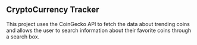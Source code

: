 ## CryptoCurrency Tracker 

This project uses the CoinGecko API to fetch the data about trending coins and allows the user to search information about their favorite coins through a search box. 


